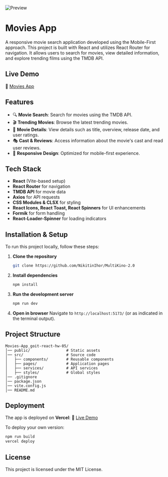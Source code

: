 ![Preview](./preview.jpeg)

# Movies App

A responsive movie search application developed using the Mobile-First approach. This project is built with React and utilizes React Router for navigation. It allows users to search for movies, view detailed information, and explore trending films using the TMDB API.

## Live Demo

🔗 [Movies App](multi-kino-2-0.vercel.app)

## Features

- 🔍 **Movie Search**: Search for movies using the TMDB API.
- 🎬 **Trending Movies**: Browse the latest trending movies.
- 📃 **Movie Details**: View details such as title, overview, release date, and user ratings.
- 🎭 **Cast & Reviews**: Access information about the movie's cast and read user reviews.
- 📱 **Responsive Design**: Optimized for mobile-first experience.

## Tech Stack

- **React** (Vite-based setup)
- **React Router** for navigation
- **TMDB API** for movie data
- **Axios** for API requests
- **CSS Modules & CLSX** for styling
- **React Icons, React Toast, React Spinners** for UI enhancements
- **Formik** for form handling
- **React-Loader-Spinner** for loading indicators

## Installation & Setup

To run this project locally, follow these steps:

1. **Clone the repository**

   ```sh
   git clone https://github.com/NikitinIhor/MultiKino-2.0
   ```

2. **Install dependencies**

   ```sh
   npm install
   ```

3. **Run the development server**

   ```sh
   npm run dev
   ```

4. **Open in browser**
   Navigate to `http://localhost:5173/` (or as indicated in the terminal output).

## Project Structure

```
Movies-App_goit-react-hw-05/
│── public/                # Static assets
│── src/                   # Source code
│   ├── components/        # Reusable components
│   ├── pages/             # Application pages
│   ├── services/          # API services
│   ├── styles/            # Global styles
│── .gitignore
│── package.json
│── vite.config.js
│── README.md
```

## Deployment

The app is deployed on **Vercel**:
🔗 [Live Demo](multi-kino-2-0.vercel.app)

To deploy your own version:

```sh
npm run build
vercel deploy
```

## License

This project is licensed under the MIT License.
